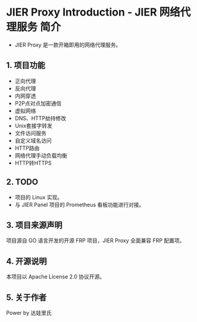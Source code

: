 # JIER Proxy Introduction - JIER 网络代理服务 简介
- JIER Proxy 是一款开箱即用的网络代理服务。

## 1. 项目功能
- 正向代理
- 反向代理
- 内网穿透
- P2P点对点加密通信
- 虚拟网络
- DNS、HTTP劫持修改
- Unix套接字转发
- 文件访问服务
- 自定义域名访问
- HTTP路由
- 网络代理手动负载均衡
- HTTP转HTTPS

## 2. TODO
- 项目的 Linux 实现。
- 与 JIER Panel 项目的 Prometheus 看板功能进行对接。

## 3. 项目来源声明
项目源自 GO 语言开发的开源 FRP 项目，JIER Proxy 全面兼容 FRP 配置项。

## 4. 开源说明
本项目以 Apache License 2.0 协议开源。

## 5. 关于作者
Power by 达娃里氏
